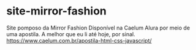 # site-mirror-fashion
Site pomposo da Mirror Fashion
Disponível na Caelum Alura por meio de uma apostila.
A melhor que eu li até hoje, por sinal.
https://www.caelum.com.br/apostila-html-css-javascript/
